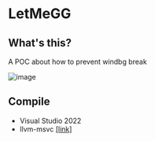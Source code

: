 # LetMeGG

## What's this?
A POC about how to prevent windbg break

![image](https://user-images.githubusercontent.com/13917777/193211584-78db02a6-3912-44c2-ab35-509a0b16f4b1.png)

## Compile
- Visual Studio 2022
- llvm-msvc [[link]](https://github.com/NewWorldComingSoon/llvm-msvc-build)
